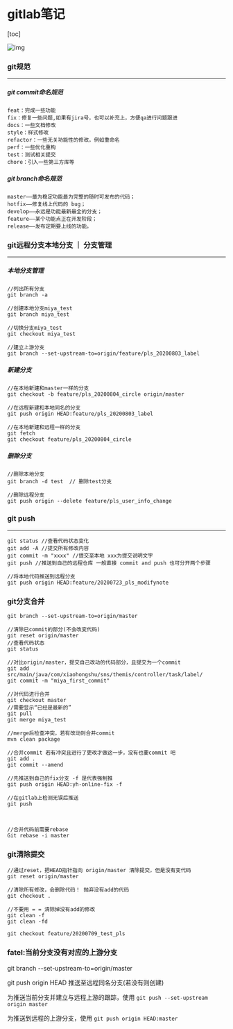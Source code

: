 # gitlab笔记

[toc]

![img](http://kmknkk.oss-cn-beijing.aliyuncs.com/image/git.jpg)



### git规范

---

##### git commit命名规范

```
feat：完成一些功能
fix：修复一些问题,如果有jira号，也可以补充上，方便qa进行问题跟进
docs：一些文档修改
style：样式修改
refactor：一些无关功能性的修改，例如重命名
perf：一些优化重构
test：测试相关提交
chore：引入一些第三方库等
```

##### git branch命名规范

```
master——最为稳定功能最为完整的随时可发布的代码；
hotfix——修复线上代码的 bug；
develop——永远是功能最新最全的分支；
feature——某个功能点正在开发阶段；
release——发布定期要上线的功能。
```



### git远程分支本地分支 ｜ 分支管理

---

##### 本地分支管理

```shell
//列出所有分支
git branch -a 

//创建本地分支miya_test
git branch miya_test

//切换分支miya_test
git checkout miya_test

//建立上游分支
git branch --set-upstream-to=origin/feature/pls_20200803_label
```

##### 新建分支

```shell
//在本地新建和master一样的分支
git checkout -b feature/pls_20200804_circle origin/master

//在远程新建和本地同名的分支
git push origin HEAD:feature/pls_20200803_label 

//在本地新建和远程一样的分支
git fetch
git checkout feature/pls_20200804_circle
```

##### 删除分支

```shell
//删除本地分支
git branch -d test  // 删除test分支

//删除远程分支
git push origin --delete feature/pls_user_info_change
```



### git push

---

```shell
git status //查看代码状态变化
git add -A //提交所有修改内容
git commit -m "xxxx" //提交至本地 xxx为提交说明文字
git push //推送到自己的远程仓库 一般直接 commit and push 也可分开两个步骤

//将本地代码推送到远程分支
git push origin HEAD:feature/20200723_pls_modifynote
```



### git分支合并

```shell
git branch --set-upstream-to=origin/master

//清除已commit的部分(不会改变代码)
git reset origin/master
//查看代码状态
git status

//对比origin/master，提交自己改动的代码部分，且提交为一个commit
git add src/main/java/com/xiaohongshu/sns/themis/controller/task/label/  
git commit -m "miya_first_commit" 

//对代码进行合并
git checkout master
//需要显示“已经是最新的”
git pull
git merge miya_test

//merge后检查冲突，若有改动则合并commit
mvn clean package

//合并commit 若有冲突且进行了更改才做这一步，没有也要commit 吧
git add .
git commit --amend

//先推送到自己的fix分支 -f 是代表强制推
git push origin HEAD:yh-online-fix -f

//在gitlab上检测无误后推送
git push



//合并代码前需要rebase
Git rebase -i master
```



### git清除提交

```shell
//通过reset，把HEAD指针指向 origin/master 清除提交，但是没有变代码
git reset origin/master 

//清除所有修改，会删除代码！ 抛弃没有add的代码
git checkout .

//不要用 = = 清除掉没有add的修改
git clean -f
git clean -fd

git checkout feature/20200709_test_pls
```





### fatel:当前分支没有对应的上游分支

git branch --set-upstream-to=origin/master

git push origin HEAD 推送至远程同名分支(若没有则创建)

为推送当前分支并建立与远程上游的跟踪，使用 `git push --set-upstream origin master`



为推送到远程的上游分支，使用 `git push origin HEAD:master`

